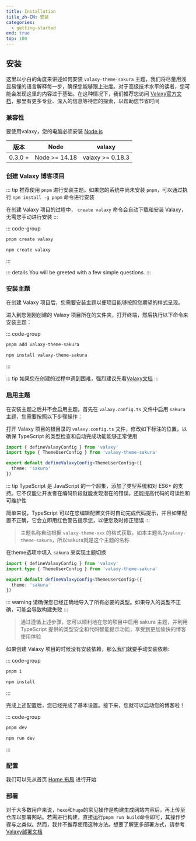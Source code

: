 ```yaml
---
title: Installation
title_zh-CN: 安装
categories:
  - getting-started
end: true
top: 100
---
```


## 安装

这里以小白的角度来讲述如何安装 `valaxy-theme-sakura` 主题，我们将尽量用浅显易懂的语言解释每一步，确保您能够跟上进度。对于高级技术水平的读者，您可能会发现这里的内容过于基础。在这种情况下，我们推荐您访问 [Valaxy官方文档](https://valaxy.site)，那里有更多专业、深入的信息等待您的探索，以帮助您节省时间

### 兼容性

要使用valaxy，您的电脑必须安装 [Node.js](https://nodejs.org/)

| 版本 | Node | valaxy |
| --- | --- | --- |
| 0.3.0 + | Node >= 14.18 | valaxy >= 0.18.3 |

### 创建 Valaxy 博客项目

::: tip
推荐使用 `pnpm` 进行安装主题。如果您的系统中尚未安装 `pnpm`，可以通过执行 `npm install -g pnpm` 命令进行安装

在创建 Valaxy 项目的过程中， `create valaxy` 命令会自动下载和安装 Valaxy，无需您手动进行安装
:::

::: code-group

```bash [pnpm]
pnpm create valaxy
```

```bash [npm]
npm create valaxy
```

:::

::: details You will be greeted with a few simple questions.
<CreateValaxyTooltip />
:::

### 安装主题

在创建 Valaxy 项目后，您需要安装主题以便项目能够按照您期望的样式呈现。

进入到您刚刚创建的 Valaxy 项目所在的文件夹，打开终端，然后执行以下命令来安装主题：

::: code-group

```bash [pnpm]
pnpm add valaxy-theme-sakura
```

```bash [npm]
npm install valaxy-theme-sakura
```

:::

::: tip
如果您在创建的过程中遇到困难，强烈建议先看[Valaxy文档](https://valaxy.site/guide/getting-started)
:::

### 启用主题

在安装主题之后并不会启用主题。首先在 `valaxy.config.ts` 文件中启用 `sakura` 主题，您需要按照以下步骤操作：

打开 Valaxy 项目的根目录的 `valaxy.config.ts` 文件，修改如下标注的位置，以确保 TypeScript 的类型检查和自动完成功能能够正常使用

~~~ts {2-4}
import { defineValaxyConfig } from 'valaxy'
import type { ThemeUserConfig } from 'valaxy-theme-sakura'

export default defineValaxyConfig<ThemeUserConfig>({
  theme: 'sakura'
})
~~~

::: tip
TypeScript 是 JavaScript 的一个超集，添加了类型系统和对 ES6+ 的支持。它不仅能让开发者在编码阶段就能发现潜在的错误，还能提高代码的可读性和可维护性

简单来说，TypeScript 可以在您编辑配置文件时自动完成代码提示，并且如果配置不正确，它会立即用红色警告提示您，以便您及时修正错误
:::

> 主题名称自动根据 `valaxy-theme-xxx` 的格式获取，如本主题名为`valaxy-theme-sakura`，所以sakura就是这个主题的名称

在theme选项中填入 `sakura` 来实现主题切换

~~~ts {5}
import { defineValaxyConfig } from 'valaxy'
import type { ThemeUserConfig } from 'valaxy-theme-sakura'

export default defineValaxyConfig<ThemeUserConfig>({
  theme: 'sakura'
})
~~~

::: warning
请确保您已经正确地导入了所有必要的类型。如果导入的类型不正确，可能会导致构建失败
:::

> 通过遵循上述步骤，您可以顺利地在您的项目中启用 sakura 主题，并利用 TypeScript 提供的类型安全和代码智能提示功能，享受到更加愉快的博客使用体验

如果创建 Valaxy 项目的时候没有安装依赖，那么我们就要手动安装依赖:

::: code-group

```bash [pnpm]
pnpm i
```

```bash [npm]
npm install
```

:::

完成上述配置后，您已经完成了基本设置。接下来，您就可以启动您的博客啦！

::: code-group

```bash [pnpm]
pnpm dev
```

```bash [npm]
npm run dev
```

:::

### 配置

我们可以先从首页 [Home 布局](/layouts/home) 进行开始

### 部署

对于大多数用户来说，`hexo`和`hugo`的常见操作是构建生成网站内容后，再上传至仓库以部署网站。若需进行构建，直接运行`pnpm run build`命令即可，其操作步骤与之类似。然而，我并不推荐使用这种方法。想要了解更多部署方式，请参考[Valaxy部署文档](https://valaxy.site/guide/deploy)
